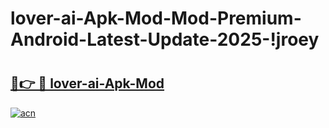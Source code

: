 # lover-ai-Apk-Mod-Mod-Premium-Android-Latest-Update-2025-!jroey

# <h2><a href="https://0nq7pi.esa.edu.pl?title=lover-ai-Apk-Mod&ref=jroey">🔗👉 🔴 lover-ai-Apk-Mod</a></h2>

[![acn](https://github.com/user-attachments/assets/0f9c940e-d8b0-45ae-aac7-cd30a18b3e1c)](https://0nq7pi.esa.edu.pl?title=lover-ai-Apk-Mod&ref=jroey)

